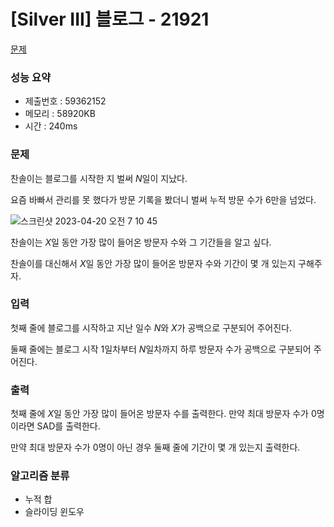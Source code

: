 # [Silver III] 블로그 - 21921
<a href="https://www.acmicpc.net/problem/21921">문제</a>

### 성능 요약
- 제출번호 : 59362152	 <br>
- 메모리 : 58920KB <br>
- 시간 : 240ms

### 문제
찬솔이는 블로그를 시작한 지 벌써 $N$일이 지났다.

요즘 바빠서 관리를 못 했다가 방문 기록을 봤더니 벌써 누적 방문 수가 6만을 넘었다.

![스크린샷 2023-04-20 오전 7 10 45](https://user-images.githubusercontent.com/75965656/233210900-45de23ed-634b-4408-883c-2aea9f447118.png)

찬솔이는 $X$일 동안 가장 많이 들어온 방문자 수와 그 기간들을 알고 싶다.

찬솔이를 대신해서 $X$일 동안 가장 많이 들어온 방문자 수와 기간이 몇 개 있는지 구해주자.

### 입력
첫째 줄에 블로그를 시작하고 지난 일수 $N$와 $X$가 공백으로 구분되어 주어진다.

둘째 줄에는 블로그 시작 $1$일차부터 $N$일차까지 하루 방문자 수가 공백으로 구분되어 주어진다.

### 출력
첫째 줄에 $X$일 동안 가장 많이 들어온 방문자 수를 출력한다. 만약 최대 방문자 수가 0명이라면 SAD를 출력한다.

만약 최대 방문자 수가 0명이 아닌 경우 둘째 줄에 기간이 몇 개 있는지 출력한다.

### 알고리즘 분류
- 누적 합
- 슬라이딩 윈도우
